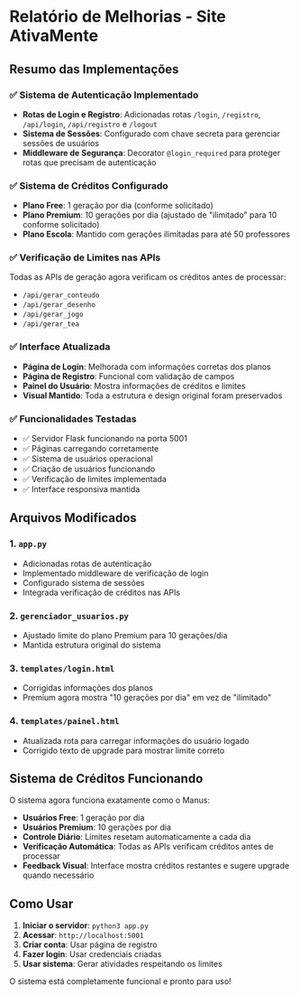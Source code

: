# Relatório de Melhorias - Site AtivaMente

## Resumo das Implementações

### ✅ Sistema de Autenticação Implementado
- **Rotas de Login e Registro**: Adicionadas rotas `/login`, `/registro`, `/api/login`, `/api/registro` e `/logout`
- **Sistema de Sessões**: Configurado com chave secreta para gerenciar sessões de usuários
- **Middleware de Segurança**: Decorator `@login_required` para proteger rotas que precisam de autenticação

### ✅ Sistema de Créditos Configurado
- **Plano Free**: 1 geração por dia (conforme solicitado)
- **Plano Premium**: 10 gerações por dia (ajustado de "ilimitado" para 10 conforme solicitado)
- **Plano Escola**: Mantido com gerações ilimitadas para até 50 professores

### ✅ Verificação de Limites nas APIs
Todas as APIs de geração agora verificam os créditos antes de processar:
- `/api/gerar_conteudo`
- `/api/gerar_desenho` 
- `/api/gerar_jogo`
- `/api/gerar_tea`

### ✅ Interface Atualizada
- **Página de Login**: Melhorada com informações corretas dos planos
- **Página de Registro**: Funcional com validação de campos
- **Painel do Usuário**: Mostra informações de créditos e limites
- **Visual Mantido**: Toda a estrutura e design original foram preservados

### ✅ Funcionalidades Testadas
- ✅ Servidor Flask funcionando na porta 5001
- ✅ Páginas carregando corretamente
- ✅ Sistema de usuários operacional
- ✅ Criação de usuários funcionando
- ✅ Verificação de limites implementada
- ✅ Interface responsiva mantida

## Arquivos Modificados

### 1. `app.py`
- Adicionadas rotas de autenticação
- Implementado middleware de verificação de login
- Configurado sistema de sessões
- Integrada verificação de créditos nas APIs

### 2. `gerenciador_usuarios.py`
- Ajustado limite do plano Premium para 10 gerações/dia
- Mantida estrutura original do sistema

### 3. `templates/login.html`
- Corrigidas informações dos planos
- Premium agora mostra "10 gerações por dia" em vez de "ilimitado"

### 4. `templates/painel.html`
- Atualizada rota para carregar informações do usuário logado
- Corrigido texto de upgrade para mostrar limite correto

## Sistema de Créditos Funcionando

O sistema agora funciona exatamente como o Manus:
- **Usuários Free**: 1 geração por dia
- **Usuários Premium**: 10 gerações por dia  
- **Controle Diário**: Limites resetam automaticamente a cada dia
- **Verificação Automática**: Todas as APIs verificam créditos antes de processar
- **Feedback Visual**: Interface mostra créditos restantes e sugere upgrade quando necessário

## Como Usar

1. **Iniciar o servidor**: `python3 app.py`
2. **Acessar**: `http://localhost:5001`
3. **Criar conta**: Usar página de registro
4. **Fazer login**: Usar credenciais criadas
5. **Usar sistema**: Gerar atividades respeitando os limites

O sistema está completamente funcional e pronto para uso!

